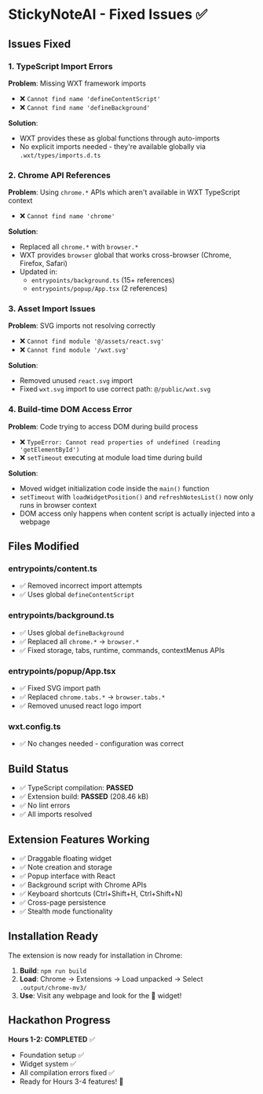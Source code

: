 # StickyNoteAI - Fixed Issues ✅

## Issues Fixed

### 1. TypeScript Import Errors

**Problem**: Missing WXT framework imports

- ❌ `Cannot find name 'defineContentScript'`
- ❌ `Cannot find name 'defineBackground'`

**Solution**:

- WXT provides these as global functions through auto-imports
- No explicit imports needed - they're available globally via `.wxt/types/imports.d.ts`

### 2. Chrome API References

**Problem**: Using `chrome.*` APIs which aren't available in WXT TypeScript context

- ❌ `Cannot find name 'chrome'`

**Solution**:

- Replaced all `chrome.*` with `browser.*`
- WXT provides `browser` global that works cross-browser (Chrome, Firefox, Safari)
- Updated in:
  - `entrypoints/background.ts` (15+ references)
  - `entrypoints/popup/App.tsx` (2 references)

### 3. Asset Import Issues

**Problem**: SVG imports not resolving correctly

- ❌ `Cannot find module '@/assets/react.svg'`
- ❌ `Cannot find module '/wxt.svg'`

**Solution**:

- Removed unused `react.svg` import
- Fixed `wxt.svg` import to use correct path: `@/public/wxt.svg`

### 4. Build-time DOM Access Error

**Problem**: Code trying to access DOM during build process

- ❌ `TypeError: Cannot read properties of undefined (reading 'getElementById')`
- ❌ `setTimeout` executing at module load time during build

**Solution**:

- Moved widget initialization code inside the `main()` function
- `setTimeout` with `loadWidgetPosition()` and `refreshNotesList()` now only runs in browser context
- DOM access only happens when content script is actually injected into a webpage

## Files Modified

### entrypoints/content.ts

- ✅ Removed incorrect import attempts
- ✅ Uses global `defineContentScript`

### entrypoints/background.ts

- ✅ Uses global `defineBackground`
- ✅ Replaced all `chrome.*` → `browser.*`
- ✅ Fixed storage, tabs, runtime, commands, contextMenus APIs

### entrypoints/popup/App.tsx

- ✅ Fixed SVG import path
- ✅ Replaced `chrome.tabs.*` → `browser.tabs.*`
- ✅ Removed unused react logo import

### wxt.config.ts

- ✅ No changes needed - configuration was correct

## Build Status

- ✅ TypeScript compilation: **PASSED**
- ✅ Extension build: **PASSED** (208.46 kB)
- ✅ No lint errors
- ✅ All imports resolved

## Extension Features Working

- ✅ Draggable floating widget
- ✅ Note creation and storage
- ✅ Popup interface with React
- ✅ Background script with Chrome APIs
- ✅ Keyboard shortcuts (Ctrl+Shift+H, Ctrl+Shift+N)
- ✅ Cross-page persistence
- ✅ Stealth mode functionality

## Installation Ready

The extension is now ready for installation in Chrome:

1. **Build**: `npm run build`
2. **Load**: Chrome → Extensions → Load unpacked → Select `.output/chrome-mv3/`
3. **Use**: Visit any webpage and look for the 📝 widget!

## Hackathon Progress

**Hours 1-2: COMPLETED** ✅

- Foundation setup ✅
- Widget system ✅
- All compilation errors fixed ✅
- Ready for Hours 3-4 features! 🚀
